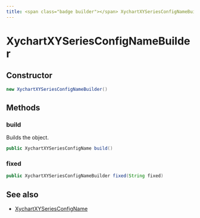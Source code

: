 ```yaml
---
title: <span class="badge builder"></span> XychartXYSeriesConfigNameBuilder
---
```

# <span class="badge builder"></span> XychartXYSeriesConfigNameBuilder

## Constructor

```java
new XychartXYSeriesConfigNameBuilder()
```
## Methods

### <span class="badge object-method"></span> build

Builds the object.

```java
public XychartXYSeriesConfigName build()
```

### <span class="badge object-method"></span> fixed

```java
public XychartXYSeriesConfigNameBuilder fixed(String fixed)
```

## See also

 * <span class="badge object-type-class"></span> [XychartXYSeriesConfigName](./object-XychartXYSeriesConfigName.md)
